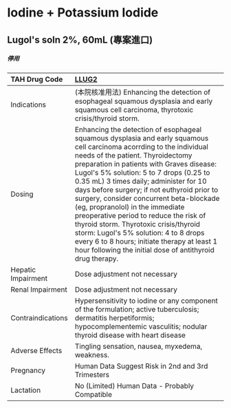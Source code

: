# Iodine + Potassium Iodide

## Lugol's soln 2%, 60mL (專案進口)

##### 停用

| TAH Drug Code      | [LLUG2](https://www.tahsda.org.tw/drugs/hissearch.php?drug_code=LLUG2)                                                                                                                                                                                                                                                                                                                                                                                                                                                                                                                                                                                             |
|:-------------------|:-------------------------------------------------------------------------------------------------------------------------------------------------------------------------------------------------------------------------------------------------------------------------------------------------------------------------------------------------------------------------------------------------------------------------------------------------------------------------------------------------------------------------------------------------------------------------------------------------------------------------------------------------------------------|
| Indications        | (本院核准用法) Enhancing the detection of esophageal squamous dysplasia and early squamous cell carcinoma, thyrotoxic crisis/thyroid storm.                                                                                                                                                                                                                                                                                                                                                                                                                                                                                                                        |
| Dosing             | Enhancing the detection of esophageal squamous dysplasia and early squamous cell carcinoma acorrding to the individual needs of the patient. Thyroidectomy preparation in patients with Graves disease: Lugol's 5% solution: 5 to 7 drops (0.25 to 0.35 mL) 3 times daily; administer for 10 days before surgery; if not euthyroid prior to surgery, consider concurrent beta-blockade (eg, propranolol) in the immediate preoperative period to reduce the risk of thyroid storm. Thyrotoxic crisis/thyroid storm: Lugol's 5% solution: 4 to 8 drops every 6 to 8 hours; initiate therapy at least 1 hour following the initial dose of antithyroid drug therapy. |
| Hepatic Impairment | Dose adjustment not necessary                                                                                                                                                                                                                                                                                                                                                                                                                                                                                                                                                                                                                                      |
| Renal Impairment   | Dose adjustment not necessary                                                                                                                                                                                                                                                                                                                                                                                                                                                                                                                                                                                                                                      |
| Contraindications  | Hypersensitivity to iodine or any component of the formulation; active tuberculosis; dermatitis herpetiformis; hypocomplementemic vasculitis; nodular thyroid disease with heart disease                                                                                                                                                                                                                                                                                                                                                                                                                                                                           |
| Adverse Effects    | Tingling sensation, nausea, myxedema, weakness.                                                                                                                                                                                                                                                                                                                                                                                                                                                                                                                                                                                                                    |
| Pregnancy          | Human Data Suggest Risk in 2nd and 3rd Trimesters                                                                                                                                                                                                                                                                                                                                                                                                                                                                                                                                                                                                                  |
| Lactation          | No (Limited) Human Data - Probably Compatible                                                                                                                                                                                                                                                                                                                                                                                                                                                                                                                                                                                                                      |

